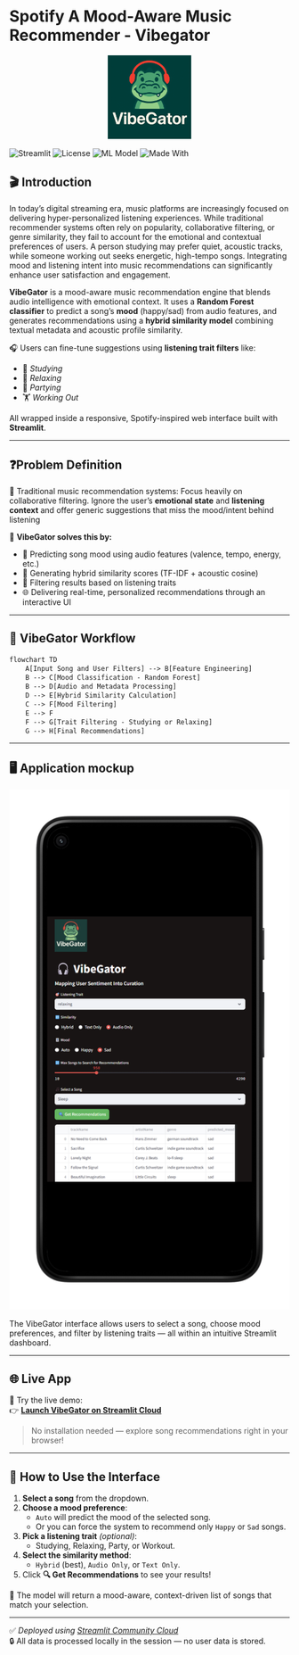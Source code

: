 # Spotify A Mood-Aware Music Recommender - Vibegator

<p align="center">
  <img src="vibegator_logo.png" alt="VibeGator Logo" width="150" height="150">
</p>

![Streamlit](https://img.shields.io/badge/Framework-Streamlit-ff4b4b?logo=streamlit&logoColor=white)
![License](https://img.shields.io/badge/License-MIT-green.svg)
![ML Model](https://img.shields.io/badge/Model-Random%20Forest-blue)
![Made With](https://img.shields.io/badge/Built%20with-Python%203.10-blue?logo=python)

## 🎬 Introduction
In today’s digital streaming era, music platforms are increasingly focused on delivering hyper-personalized listening experiences. While traditional recommender systems often rely on popularity, collaborative filtering, or genre similarity, they fail to account for the emotional and contextual preferences of users. A person studying may prefer quiet, acoustic tracks, while someone working out seeks energetic, high-tempo songs. Integrating mood and listening intent into music recommendations can significantly enhance user satisfaction and engagement.

**VibeGator** is a mood-aware music recommendation engine that blends audio intelligence with emotional context. It uses a **Random Forest classifier** to predict a song’s **mood** (happy/sad) from audio features, and generates recommendations using a **hybrid similarity model** combining textual metadata and acoustic profile similarity.

🎧 Users can fine-tune suggestions using **listening trait filters** like:
- 🎯 *Studying*
- 🧘 *Relaxing*
- 💃 *Partying*
- 🏋️ *Working Out*

All wrapped inside a responsive, Spotify-inspired web interface built with **Streamlit**.

---

## ❓Problem Definition
🎯 Traditional music recommendation systems: Focus heavily on collaborative filtering. Ignore the user’s **emotional state** and **listening context** and offer generic suggestions that miss the mood/intent behind listening

🚀 **VibeGator solves this by:**
- 🧠 Predicting song mood using audio features (valence, tempo, energy, etc.)
- 🎵 Generating hybrid similarity scores (TF-IDF + acoustic cosine)
- 🧩 Filtering results based on listening traits
- 🌐 Delivering real-time, personalized recommendations through an interactive UI

---

## 🔄 VibeGator Workflow

```mermaid
flowchart TD
    A[Input Song and User Filters] --> B[Feature Engineering]
    B --> C[Mood Classification - Random Forest]
    B --> D[Audio and Metadata Processing]
    D --> E[Hybrid Similarity Calculation]
    C --> F[Mood Filtering]
    E --> F
    F --> G[Trait Filtering - Studying or Relaxing]
    G --> H[Final Recommendations]
```

---

## 🖥️ Application mockup

<p align="center">
  <img src="Screenshot 2025-04-18 134119-portrait.png" alt="VibeGator Interface" width="600"/>
</p>

The VibeGator interface allows users to select a song, choose mood preferences, and filter by listening traits — all within an intuitive Streamlit dashboard.

---

## 🌐 Live App

🚀 Try the live demo:  
👉 [**Launch VibeGator on Streamlit Cloud**](https://vibegator-ccagavjaww2b4jw2dzyu5g.streamlit.app/)

> No installation needed — explore song recommendations right in your browser!

---

## 🧪 How to Use the Interface

1. **Select a song** from the dropdown.
2. **Choose a mood preference**:
   - `Auto` will predict the mood of the selected song.
   - Or you can force the system to recommend only `Happy` or `Sad` songs.
3. **Pick a listening trait** *(optional)*:
   - Studying, Relaxing, Party, or Workout.
4. **Select the similarity method**:
   - `Hybrid` (best), `Audio Only`, or `Text Only`.
5. Click **🔍 Get Recommendations** to see your results!

🎯 The model will return a mood-aware, context-driven list of songs that match your selection.

---

✅ *Deployed using [Streamlit Community Cloud](https://streamlit.io/cloud)*  
🔒 All data is processed locally in the session — no user data is stored.


